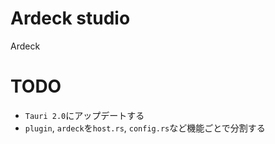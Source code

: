 # Ardeck studio
Ardeck

# TODO
- `Tauri 2.0`にアップデートする
- `plugin`, `ardeck`を`host.rs`, `config.rs`など機能ごとで分割する
